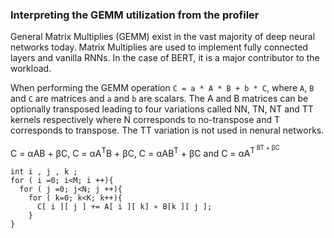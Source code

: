 ### Interpreting the GEMM utilization from the profiler

General Matrix Multiplies (GEMM) exist in the vast majority of deep neural networks today. Matrix Multiplies are used to implement fully connected layers and vanilla RNNs. In the case of BERT, it is a major contributor  to the workload. 

When performing the GEMM operation `C = a * A * B + b * C`, where `A`, `B` and `C` are matrices and `a` and `b` are scalars. The A and B matrices can be optionally transposed leading to four variations called  NN, TN, NT and TT kernels respectively where N corresponds to no-transpose and T corresponds to transpose. The TT variation is not used in nenural networks.


C = αAB + βC, C = αA<sup>T</sup>B + βC, C = αAB<sup>T</sup> + βC and C = αA<sup>T<sup> BT + βC

```
int i , j , k ; 
for ( i =0; i<M; i ++){ 
  for ( j =0; j<N; j ++){ 
    for ( k=0; k<K; k++){ 
      C[ i ][ j ] += A[ i ][ k] ∗ B[k ][ j ]; 
    } 
}
```
